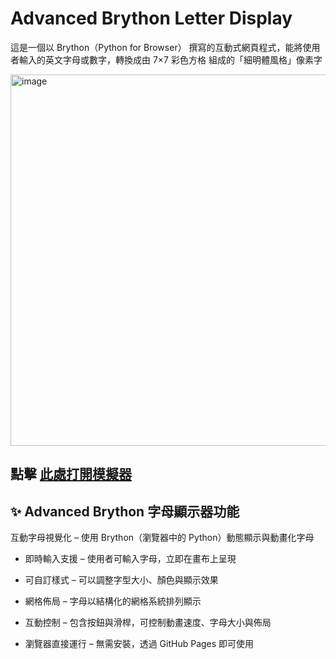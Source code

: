 # Advanced Brython Letter Display

這是一個以 Brython（Python for Browser） 撰寫的互動式網頁程式，能將使用者輸入的英文字母或數字，轉換成由 7×7 彩色方格 組成的「細明體風格」像素字

<img width="1364" height="594" alt="image" src="https://github.com/user-attachments/assets/4a400b6b-0409-4e57-b963-9eb64ede11dc" />
 
 ##  點擊 [此處打開模擬器]( )


## ✨ Advanced Brython 字母顯示器功能

互動字母視覺化 – 使用 Brython（瀏覽器中的 Python）動態顯示與動畫化字母

- 即時輸入支援 – 使用者可輸入字母，立即在畫布上呈現

- 可自訂樣式 – 可以調整字型大小、顏色與顯示效果

- 網格佈局 – 字母以結構化的網格系統排列顯示

- 互動控制 – 包含按鈕與滑桿，可控制動畫速度、字母大小與佈局

- 瀏覽器直接運行 – 無需安裝，透過 GitHub Pages 即可使用
